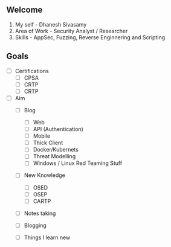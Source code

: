 ## Welcome

1. My self - Dhanesh Sivasamy
2. Area of Work - Security Analyst / Researcher
3. Skills - AppSec, Fuzzing, Reverse Enginnering and Scripting

## Goals

- [ ] Certifications
  - [ ] CPSA
  - [ ] CRTP
  - [ ] CRTP
- [ ] Aim
  - [ ] Blog
    - [ ] Web
    - [ ] API (Authentication)
    - [ ] Mobile
    - [ ] Thick Client
    - [ ] Docker/Kubernets
    - [ ] Threat Modelling
    - [ ] Windows / Linux Red Teaming Stuff
  - [ ] New Knowledge
    - [ ] OSED
    - [ ] OSEP 
    - [ ] CARTP
   - [ ] Notes taking
    - [ ] Blogging
    - [ ] Things I learn new
    
